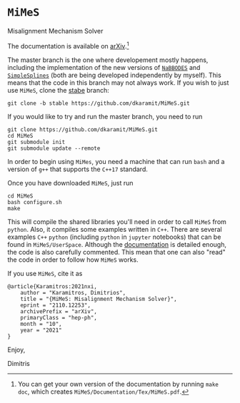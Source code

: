 # <code>MiMeS</code>
Misalignment Mechanism Solver

The documentation is available on [arXiv](https://arxiv.org/abs/2110.12253).[^doc]  


The master branch is the one where developement mostly happens, including the implementation of the new versions of [<code>NaBBODES</code>](https://github.com/dkaramit/NaBBODES.git) and [<code>SimpleSplines</code>](https://github.com/dkaramit/SimpleSplines.git) (both are being developed independently by myself). This means that the code in this branch may not always work. If you wish to just use <code>MiMeS</code>, clone the [stabe](https://github.com/dkaramit/MiMeS/tree/stable) branch:
<pre><code>git clone -b stable https://github.com/dkaramit/MiMeS.git</code></pre>

If you would like to try and run the master branch, you need to run
<pre><code>git clone https://github.com/dkaramit/MiMeS.git
cd MiMeS
git submodule init
git submodule update --remote</code></pre>


In order to begin using <code>MiMes</code>, you need a machine that can run <code>bash</code> and a version of <code>g++</code> that supports the <code>C++17</code> standard.

Once you have downloaded <code>MiMeS</code>, just run
<pre><code>cd MiMeS
bash configure.sh
make</code></pre>

This will compile the shared libraries you'll need in order to call <code>MiMeS</code> from <code>python</code>. Also, it compiles some examples written in <code>C++</code>. There are several examples <code>C++</code>  <code>python</code> (including <code>python</code> in <code>jupyter</code> notebooks) that can be found in <code>MiMeS/UserSpace</code>. Although the [documentation](https://arxiv.org/abs/2110.12253) is detailed enough, the code is also carefully commented. This mean that one can also "read" the code in order to follow how <code>MiMeS</code> works.


If you use <code>MiMeS</code>, cite it as
<pre><code>@article{Karamitros:2021nxi,
    author = "Karamitros, Dimitrios",
    title = "{MiMeS: Misalignment Mechanism Solver}",
    eprint = "2110.12253",
    archivePrefix = "arXiv",
    primaryClass = "hep-ph",
    month = "10",
    year = "2021"
}</pre></code>



Enjoy,

Dimitris



[^doc]: You can get your own version of the documentation by running <code>make doc</code>, which creates <code>MiMeS/Documentation/Tex/MiMeS.pdf</code>.
